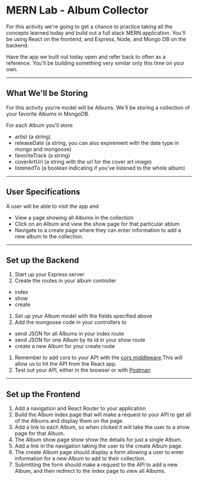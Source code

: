 # MERN Lab - Album Collector

For this activity we're going to get a chance to practice taking all the concepts learned today and build out a full stack MERN application. You'll be using React on the frontend, and Express, Node, and Mongo DB on the backend.

Have the app we built out today open and refer back to often as a reference. You'll be building something very similar only this time on your own.

---

## What We'll be Storing

For this activity you're model will be Albums. We'll be storing a collection of your favorite Albums in MongoDB.

For each Album you'll store
- artist (a string)
- releaseDate (a string, you can also expirement with the date type in mongo and mongoose)
- favoriteTrack (a string)
- coverArtUrl (a string with the url for the cover art image)
- listenedTo (a boolean indicating if you've listened to the whole album)

---

## User Specifications

A user will be able to visit the app and
- View a page showing all Albums in the collection
- Click on an Album and view the show page for that particular ablum
- Navigate to a create page where they can enter information to add a new album to the collection.

---

## Set up the Backend
1. Start up your Express server
1. Create the routes in your album controller
  - index
  - show
  - create
1. Set up your Album model with the fields specified above
1. Add the mongoose code in your controllers to
  - send JSON for all Albums in your index route
  - send JSON for one Album by its id in your show route
  - create a new Album for your create route
1. Remember to add cors to your API with the [cors middleware](https://www.npmjs.com/package/cors).This will allow us to hit the API from the React app.
1. Test out your API, either in the browser or with [Postman](https://www.postman.com/downloads/)

---

## Set up the Frontend
1. Add a navigation and React Router to your application
1. Build the Album index page that will make a request to your API to get all of the Albums and display them on the page.
1. Add a link to each Album, so when clicked it will take the user to a show page for that Album.
1. The Album show page show show the details for just a single Album.
1. Add a link in the navigation taking the user to the create Album page.
1. The create Album page should display a form allowing a user to enter information for a new Album to add to their collection.
1. Submitting the form should make a request to the API to add a new Album, and then redirect to the index page to view all Albums.

